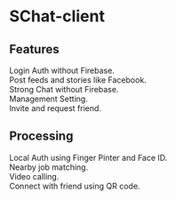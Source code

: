 # SChat-client

## Features
Login Auth without Firebase. <br>
Post feeds and stories like Facebook. <br>
Strong Chat without Firebase. <br>
Management Setting. <br>
Invite and request friend. <br>

## Processing
Local Auth using Finger Pinter and Face ID. <br>
Nearby job matching. <br>
Video calling. <br>
Connect with friend using QR code. <br>
